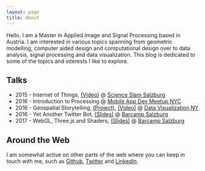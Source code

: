 ```yaml
---
layout: page
title: About
---
```



Hello, I am a Master in Applied Image and Signal Processing based in Austria. I am interested in various topics spanning from geometric modelling, computer aided design and computational design over to data analysis, signal processing and data visualization. This blog is dedicated to some of the topics and interests I like to explore.

## Talks
- 2015 - Internet of Things, [(Video)][science slam video] @ [Science Slam Salzburg][science slam]
- 2016 - Introduction to Processing @ [Mobile App Dev Meetup NYC][mobile app dev ny]
- 2016 - Geospatial Storytelling, [(Project)][geospatial storytelling], [(Video)][geospatial storytelling video] @ [Data Visualization NY][data viz ny]
- 2016 - Yet Another Twitter Bot, [(Slides)][generic-bot slides] @ [Barcamp Salzburg][barcamp october 2016]
- 2017 - WebGL, Three.js and Shaders, [(Slides)][webgl slides] @ [Barcamp Salzburg][barcamp april 2017]

## Around the Web
I am somewhat active on other parts of the web where you can keep in touch with me, such as [Github][github], [Twitter][twitter] and [LinkedIn][linkedin].


[science slam]: http://www.scienceslam.at/performers/1-science-slam-salzburg-3/
[science slam video]: https://www.youtube.com/watch?v=c4hu9nVjIJo
[geospatial storytelling video]: https://www.youtube.com/watch?v=ukBFPd8jnhA
[geospatial storytelling]: https://github.com/njanakiev/geospatial-storytelling
[generic-bot slides]: http://janakiev.com/generic-bot/
[webgl slides]: http://janakiev.com/webgl-presentation/
[mobile app dev ny]: https://www.meetup.com/de-DE/NYC-Mobile-App-Dev-Meetup/events/229435450/
[data viz ny]: https://www.meetup.com/de-DE/DataVisualization/events/231402199/?eventId=231402199
[barcamp october 2016]: https://www.meetup.com/de-DE/salzburgwebdev/events/231559126/
[barcamp april 2017]: https://www.meetup.com/de-DE/salzburgwebdev/events/237491594/
[twitter]: https://twitter.com/njanakiev
[github]: https://github.com/njanakiev
[linkedin]: https://at.linkedin.com/in/nikolai-janakiev
